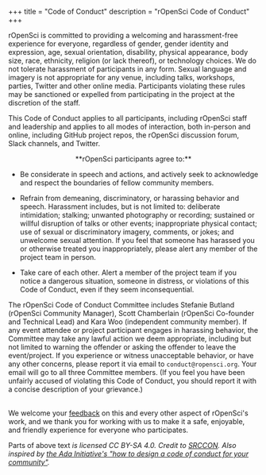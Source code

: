 +++
title = "Code of Conduct"
description = "rOpenSci Code of Conduct"
+++

<p class="bodybig">rOpenSci is committed to providing a welcoming and harassment-free experience for everyone, regardless of gender, gender identity and expression, age, sexual orientation, disability, physical appearance, body size, race, ethnicity, religion (or lack thereof), or technology choices. We do not tolerate harassment of participants in any form. Sexual language and imagery is not appropriate for any venue, including talks, workshops, parties, Twitter and other online media. Participants violating these rules may be sanctioned or expelled from participating in the project at the discretion of the staff.</p>
                    <p class="bodybig">This Code of Conduct applies to all participants, including rOpenSci staff and leadership and applies to all modes of interaction, both in-person and online, including GitHub project repos, the rOpenSci discussion forum, Slack channels, and Twitter.</p>


<center> **rOpenSci participants agree to:** </center>

* Be considerate in speech and actions, and actively seek to acknowledge and respect the boundaries of fellow community members.

* Refrain from demeaning, discriminatory, or harassing behavior and speech. Harassment includes, but is not limited to: deliberate intimidation; stalking; unwanted photography or recording; sustained or willful disruption of talks or other events; inappropriate physical contact; use of sexual or discriminatory imagery, comments, or jokes; and unwelcome sexual attention. If you feel that someone has harassed you or otherwise treated you inappropriately, please alert any member of the project team in person.

* Take care of each other. Alert a member of the project team if you notice a dangerous situation, someone in distress, or violations of this Code of Conduct, even if they seem inconsequential.

The rOpenSci Code of Conduct Committee includes Stefanie Butland (rOpenSci Community Manager), Scott Chamberlain (rOpenSci Co-founder and Technical Lead) and Kara Woo (independent community member). If any event attendee or project participant engages in harassing behavior, the Committee may take any lawful action we deem appropriate, including but not limited to warning the offender or asking the offender to leave the event/project. If you experience or witness unacceptable behavior, or have any other concerns, please report it via email to `conduct@ropensci.org`. Your email will go to all three Committee members. (If you feel you have been unfairly accused of violating this Code of Conduct, you should report it with a concise description of your grievance.)
<br></br>

We welcome your [feedback](http://ropensci.org/contact.html) on this and every other aspect of rOpenSci's work, and we thank you for working with us to make it a safe, enjoyable, and friendly experience for everyone who participates.

Parts of above text _is licensed CC BY-SA 4.0. Credit to [SRCCON](http://srccon.org/). Also inspired by [the Ada Initiative's "how to design a code of conduct for your community"](https://adainitiative.org/2014/02/howto-design-a-code-of-conduct-for-your-community/)._

